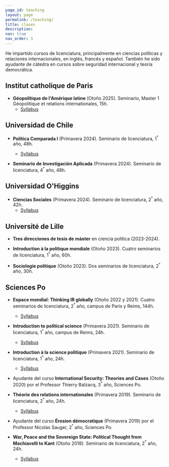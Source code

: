 ```yaml
---
page_id: teaching
layout: page
permalink: /teaching/
title: clases
description:
nav: true
nav_order: 3
---
```


He impartido cursos de licenciatura, principalmente en ciencias políticas y relaciones internacionales, en inglés, francés y español. También he sido ayudante de cátedra en cursos sobre seguridad internacional y teoría democrática.

## Institut catholique de Paris

- **Géopolitique de l'Amérique latine** (Otoño 2025). Seminario, Master 1 Géopolitique et relations internationales, 15h.
  - [Syllabus](/assets/pdf/en/syllabus_gal.pdf)

## Universidad de Chile

- **Política Comparada I** (Primavera 2024). Seminario de licenciatura, 1<sup>°</sup> año, 48h.
  - [Syllabus](/assets/pdf/en/politica_comparada_programa.pdf)

- **Seminario de Investigación Aplicada** (Primavera 2024). Seminario de licenciatura, 4<sup>°</sup> año, 48h.

## Universidad O'Higgins

- **Ciencias Sociales** (Primavera 2024). Seminario de licenciatura, 2<sup>°</sup> año, 42h.
  - [Syllabus](</assets/pdf/en/Planificación Ciencias Sociales.pdf>)

## Université de Lille

- **Tres direcciones de tesis de máster** en ciencia política (2023-2024).

- **Introduction à la politique mondiale** (Otoño 2023). Cuatro seminarios de licenciatura, 1<sup>°</sup> año, 60h.

- **Sociologie politique** (Otoño 2023). Dos seminarios de licenciatura, 2<sup>°</sup> año, 30h.

## Sciences Po

- **Espace mondial: Thinking IR globally** (Otoño 2022 y 2021). Cuatro
  seminarios de licenciatura, 2<sup>°</sup> año, campus de Paris y Reims, 144h.
  - [Syllabus](/assets/pdf/en/UP%2017376_Espace%20mondial_BARNIER-KHAWAM_Syllabus.pdf)

- **Introduction to political science** (Primavera 2021). Seminario de
  licenciatura, 1<sup>°</sup> año, campus de Reims, 24h.
  - [Syllabus](/assets/pdf/en/Seminar_Syllabus_IPS_Pablo%20Barnier-Khawam_Reims.pdf)

- **Introduction à la science politique** (Primavera 2021). Seminario de licenciatura, 1<sup>°</sup> año, 24h.
  - [Syllabus](/assets/pdf/en/Barnier-Khawam_Syllabus_Intro%20Sc%20Po_Paris.pdf)

- Ayudante del curso **International Security: Theories and Cases** (Otoño 2020)
  por el Professor Thierry Balzacq, 3<sup>°</sup> año, Sciences Po.

- **Théorie des relations internationales** (Primavera 2019). Seminario de licenciatura, 2<sup>°</sup> año, 24h.
  - [Syllabus](/assets/pdf/en/Barnier-Khawam_Syllabus_Th%C3%A9ories%20des%20RI.pdf)

- Ayudante del curso **Érosion démocratique** (Primavera 2019) por el Professor Nicolas Sauger, 2<sup>°</sup> año, Sciences Po.

- **War, Peace and the Sovereign State: Political Thought from Machiavelli to Kant** (Otoño 2018). Seminario de licenciatura, 2<sup>°</sup> año, 24h.
  - [Syllabus](/assets/pdf/en/Barnier-Khawam%20-%20Syllabus%20-%20WPSS.pdf)
